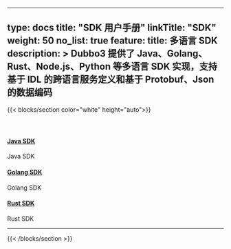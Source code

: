 
---
type: docs
title: "SDK 用户手册"
linkTitle: "SDK"
weight: 50
no_list: true
feature:
  title: 多语言 SDK
  description: >
    Dubbo3 提供了 Java、Golang、Rust、Node.js、Python 等多语言 SDK 实现，支持基于 IDL 的跨语言服务定义和基于 Protobuf、Json 的数据编码
---


{{< blocks/section color="white" height="auto">}}
<div class="td-content list-page">
    <div class="lead"></div>
    <header class="article-meta"></header>
    <div class="row">
        <div class="col-sm col-md-6 mb-4 mb-md-0">
            <div class="h-100 card shadow" href="#">
                <div class="card-body">
                    <h4 class="card-title">
                        <a target="_blank" href='{{< relref "../../docs3-v2/java-sdk/home/" >}}'>Java SDK</a>
                    </h4>
                    <p>Java SDK</p>
                </div>
            </div>
        </div>
        <div class="col-sm col-md-6 mb-4 mb-md-0">
            <div class="h-100 card shadow">
                <div class="card-body">
                    <h4 class="card-title">
                        <a target="_blank" href='{{< relref "../../docs3-v2/golang-sdk" >}}'>Golang SDK</a>
                    </h4>
                    <p>Golang SDK</p>
                </div>
            </div>
        </div>
        <div class="col-sm col-md-6 mb-4 mb-md-0">
            <div class="h-100 card shadow">
                <div class="card-body">
                    <h4 class="card-title">
                            <a target="_blank" href='{{< relref "../../docs3-v2/rust-sdk" >}}'>Rust SDK</a>
                        </h4>
                        <p>Rust SDK</p>
                </div>
            </div>
        </div>
    </div>
    <hr>
</div>

{{< /blocks/section >}}
